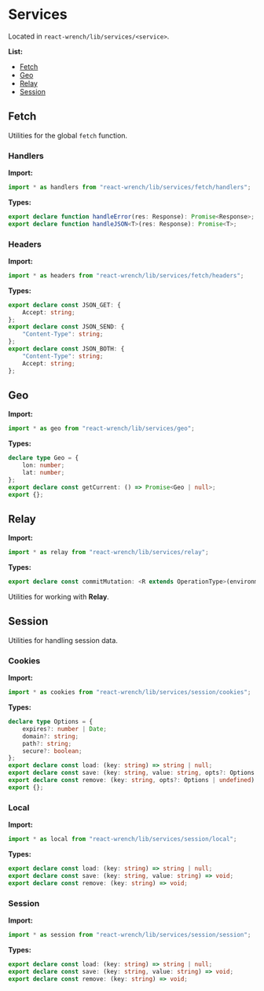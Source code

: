 # Services

Located in `react-wrench/lib/services/<service>`.

**List:**

* [Fetch](#fetch)
* [Geo](#geo)
* [Relay](#relay)
* [Session](#session)

## Fetch

Utilities for the global `fetch` function.

### Handlers

**Import:**
```ts
import * as handlers from "react-wrench/lib/services/fetch/handlers";
```

**Types:**
```ts
export declare function handleError(res: Response): Promise<Response>;
export declare function handleJSON<T>(res: Response): Promise<T>;
```



### Headers

**Import:**
```ts
import * as headers from "react-wrench/lib/services/fetch/headers";
```

**Types:**
```ts
export declare const JSON_GET: {
    Accept: string;
};
export declare const JSON_SEND: {
    "Content-Type": string;
};
export declare const JSON_BOTH: {
    "Content-Type": string;
    Accept: string;
};
```



## Geo

**Import:**
```ts
import * as geo from "react-wrench/lib/services/geo";
```

**Types:**
```ts
declare type Geo = {
    lon: number;
    lat: number;
};
export declare const getCurrent: () => Promise<Geo | null>;
export {};
```



## Relay

**Import:**
```ts
import * as relay from "react-wrench/lib/services/relay";
```

**Types:**
```ts
export declare const commitMutation: <R extends OperationType>(environment: Environment, config: Pick<MutationConfig<R>, "variables" | "optimisticResponse" | "optimisticUpdater" | "updater" | "uploadables" | "configs" | "mutation">) => Promise<R["response"]>;
```

Utilities for working with **Relay**.

## Session

Utilities for handling session data.

### Cookies

**Import:**
```ts
import * as cookies from "react-wrench/lib/services/session/cookies";
```

**Types:**
```ts
declare type Options = {
    expires?: number | Date;
    domain?: string;
    path?: string;
    secure?: boolean;
};
export declare const load: (key: string) => string | null;
export declare const save: (key: string, value: string, opts?: Options | undefined) => void;
export declare const remove: (key: string, opts?: Options | undefined) => void;
export {};
```



### Local

**Import:**
```ts
import * as local from "react-wrench/lib/services/session/local";
```

**Types:**
```ts
export declare const load: (key: string) => string | null;
export declare const save: (key: string, value: string) => void;
export declare const remove: (key: string) => void;
```



### Session

**Import:**
```ts
import * as session from "react-wrench/lib/services/session/session";
```

**Types:**
```ts
export declare const load: (key: string) => string | null;
export declare const save: (key: string, value: string) => void;
export declare const remove: (key: string) => void;
```



